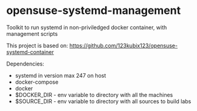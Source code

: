 # opensuse-systemd-management
Toolkit to run systemd in non-priviledged docker container, with management scripts

This project is based on: https://github.com/123kubix123/opensuse-systemd-container

Dependencies:
* systemd in version max 247 on host
* docker-compose
* docker
* $DOCKER_DIR - env variable to directory with all the machines
* $SOURCE_DIR - env variable to directory with all sources to build labs
